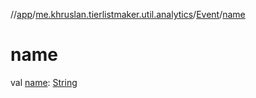 //[app](../../../index.md)/[me.khruslan.tierlistmaker.util.analytics](../index.md)/[Event](index.md)/[name](name.md)

# name

val [name](name.md): [String](https://kotlinlang.org/api/latest/jvm/stdlib/kotlin/-string/index.html)
